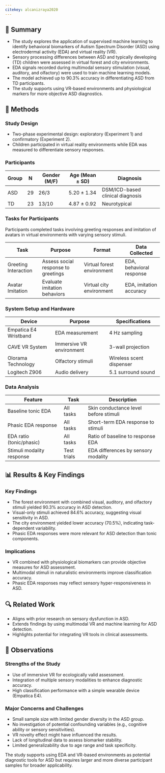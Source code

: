```yaml
---
citekey: alcanizraya2020
---
```

## 📌 Summary

- The study explores the application of supervised machine learning to identify behavioral biomarkers of Autism Spectrum Disorder (ASD) using electrodermal activity (EDA) and virtual reality (VR).
- Sensory processing differences between ASD and typically developing (TD) children were assessed in virtual forest and city environments.
- EDA signals recorded during multimodal sensory stimulation (visual, auditory, and olfactory) were used to train machine learning models.
- The model achieved up to 90.3% accuracy in differentiating ASD from TD participants.
- The study supports using VR-based environments and physiological markers for more objective ASD diagnostics.

## 🔬 Methods

### Study Design

- Two-phase experimental design: exploratory (Experiment 1) and confirmatory (Experiment 2).
- Children participated in virtual reality environments while EDA was measured to differentiate sensory responses.

### Participants

|Group|N|Gender (M/F)|Age (Mean ± SD)|Diagnosis|
|---|---|---|---|---|
|ASD|29|26/3|5.20 ± 1.34|DSM/ICD-based clinical diagnosis|
|TD|23|13/10|4.87 ± 0.92|Neurotypical|

### Tasks for Participants

Participants completed tasks involving greeting responses and imitation of avatars in virtual environments with varying sensory stimuli.

|Task|Purpose|Format|Data Collected|
|---|---|---|---|
|Greeting Interaction|Assess social response to greetings|Virtual forest environment|EDA, behavioral response|
|Avatar Imitation|Evaluate imitation behaviors|Virtual city environment|EDA, imitation accuracy|

### System Setup and Hardware

|Device|Purpose|Specifications|
|---|---|---|
|Empatica E4 Wristband|EDA measurement|4 Hz sampling|
|CAVE VR System|Immersive VR environment|3-wall projection|
|Olorama Technology|Olfactory stimuli|Wireless scent dispenser|
|Logitech Z906|Audio delivery|5.1 surround sound|

### Data Analysis

|Feature|Task|Description|
|---|---|---|
|Baseline tonic EDA|All tasks|Skin conductance level before stimuli|
|Phasic EDA response|All tasks|Short-term EDA response to stimuli|
|EDA ratio (tonic/phasic)|All tasks|Ratio of baseline to response EDA|
|Stimuli modality response|Test trials|EDA differences by sensory modality|

## 📊 Results & Key Findings

### Key Findings

- The forest environment with combined visual, auditory, and olfactory stimuli yielded 90.3% accuracy in ASD detection.
- Visual-only stimuli achieved 84.6% accuracy, suggesting visual sensitivity in ASD.
- The city environment yielded lower accuracy (70.5%), indicating task-dependent variability.
- Phasic EDA responses were more relevant for ASD detection than tonic components.

### Implications

- VR combined with physiological biomarkers can provide objective measures for ASD assessment.
- Multimodal stimuli in naturalistic environments improve classification accuracy.
- Phasic EDA responses may reflect sensory hyper-responsiveness in ASD.

## 🔍 Related Work

- Aligns with prior research on sensory dysfunction in ASD.
- Extends findings by using multimodal VR and machine learning for ASD detection.
- Highlights potential for integrating VR tools in clinical assessments.

## 📝 Observations

### Strengths of the Study

- Use of immersive VR for ecologically valid assessment.
- Integration of multiple sensory modalities to enhance diagnostic accuracy.
- High classification performance with a simple wearable device (Empatica E4).

### Major Concerns and Challenges

- Small sample size with limited gender diversity in the ASD group.
- No investigation of potential confounding variables (e.g., cognitive ability or sensory sensitivities).
- VR novelty effect might have influenced the results.
- Lack of longitudinal data to assess biomarker stability.
- Limited generalizability due to age range and task specificity.

The study supports using EDA and VR-based environments as potential diagnostic tools for ASD but requires larger and more diverse participant samples for broader applicability.